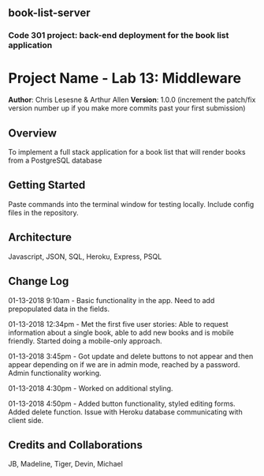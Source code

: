 ## book-list-server
### Code 301 project: back-end deployment for the book list application

# Project Name - Lab 13: Middleware

**Author**: Chris Lesesne & Arthur Allen
**Version**: 1.0.0 (increment the patch/fix version number up if you make more commits past your first submission)

## Overview
<!-- Provide a high level overview of what this application is and why you are building it, beyond the fact that it's an assignment for a Code Fellows 301 class. (i.e. What's your problem domain?) -->
To implement a full stack application for a book list that will render books from a PostgreSQL database

## Getting Started
<!-- What are the steps that a user must take in order to build this app on their own machine and get it running? -->
Paste commands into the terminal window for testing locally. Include config files in the repository.

## Architecture
<!-- Provide a detailed description of the application design. What technologies (languages, libraries, etc) you're using, and any other relevant design information. -->
Javascript, JSON, SQL, Heroku, Express, PSQL

## Change Log
<!-- Use this are to document the iterative changes made to your application as each feature is successfully implemented. Use time stamps. Here's an examples:

01-01-2001 4:59pm - Application now has a fully-functional express server, with GET and POST routes for the book resource. -->

01-13-2018 9:10am - Basic functionality in the app.  Need to add prepopulated data in the fields.

01-13-2018 12:34pm - Met the first five user stories: Able to request information about a single book, able to add new books and is mobile friendly.  Started doing a mobile-only approach.

01-13-2018 3:45pm - Got update and delete buttons to not appear and then appear depending on if we are in admin mode, reached by a password.  Admin functionality working.

01-13-2018 4:30pm - Worked on additional styling.

01-13-2018 4:50pm - Added button functionality, styled editing forms.  Added delete function.  Issue with Heroku database communicating with client side.

## Credits and Collaborations
<!-- Give credit (and a link) to other people or resources that helped you build this application. -->
JB, Madeline, Tiger, Devin, Michael
